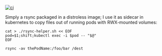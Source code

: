 [![ci](https://github.com/toelke/docker-rsync/actions/workflows/build-docker.yaml/badge.svg?branch=main)](https://github.com/toelke/docker-rsync/actions/workflows/build-docker.yaml)

Simply a rsync packaged in a distroless image; I use it as sidecar in kubernetes to copy files out of running pods with RWX-mounted volumes:

```shell
cat > ./rsync-helper.sh << EOF
pod=$1;shift;kubectl exec -i $pod -- "$@"
EOF

rsync -av thePodName:/foo/bar /dest
```
